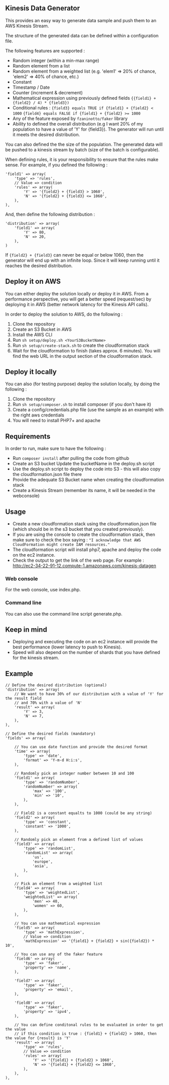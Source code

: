 ## Kinesis Data Generator

This provides an easy way to generate data sample and push them to an AWS Kinesis Stream.

The structure of the generated data can be defined within a configuration file. 

The following features are supported : 

 - Random integer (within a min-max range)
 - Random element from a list
 - Random element from a weighted list (e.g. 'elem1' => 20% of chance, 'elem2' => 40% of chance, etc.)
 - Constant
 - Timestamp / Date
 - Counter (increment & decrement)
 - Mathematical expression using previously defined fields 
     `{{field1} + {field2} / 4) * {field3})`
 - Conditional rules : 
    `{field3} equals TRUE if {field1} + {field2} < 1000`
    `{field4} equals FALSE if {field1} + {field2} >= 1000`
- Any of the feature exposed by `fzaninotto/faker` library 
- Ability to defined the overall distribution (e.g I want 20% of my population to have a value of 'Y' for {field3}). The generator will run until it meets the desired distribution.

You can also defined the the size of the population. The generated data will be pushed to a kinesis stream by batch (size of the batch is configurable). 

When defining rules, it is your responsibility to ensure that the rules make sense. For example, if you defined the following : 

    'field1' => array(
        'type' => 'rules',
        // Value => condition
        'rules' => array(
            'Y' => '{field2} + {field3} > 1060',
            'N' => '{field2} + {field3} <= 1060',
        ),        
    ),

And, then define the following distribution : 

	'distribution' => array(
        'field1' => array(
            'Y' => 80,
            'N' => 20,
        ),
    )

If `{field2} + {field3}` can never be equal or below 1060, then the generator will end up with an infinite loop. Since it will keep running until it reaches the desired distribution.

## Deploy it on AWS

You can either deploy the solution locally or deploy it in AWS. From a performance perspective, you will get a better speed (request/sec) by deploying it in AWS (better network latency for the Kinesis API calls).

In order to deploy the solution to AWS, do the following : 

 1. Clone the repository
 2. Create an S3 Bucket in AWS
 3. Install the AWS CLI
 4. Run `sh setup/deploy.sh <YourS3BucketName>`
 5. Run `sh setup/create-stack.sh` to create the cloudformation stack
 6. Wait for the cloudformation to finish (takes approx. 6 minutes). You will find the web URL in the output section of the cloudformation stack.

## Deploy it locally

You can also (for testing purpose) deploy the solution locally, by doing the following : 

 1. Clone the repository
 2. Run `sh setup/composer.sh` to install composer (if you don't have it)
 3. Create a config/credentials.php file (use the sample as an example) with the right aws credentials
 4. You will need to install PHP7+ and apache

## Requirements

In order to run, make sure to have the following : 

- Run `composer install` after pulling the code from github
- Create an S3 bucket
 Update the bucketName in the deploy.sh script
- Use the deploy.sh script to deploy the code into S3 - this will also copy the cloudformation.json file there  
- Provide the adequate S3 Bucket name when creating the cloudformation stack
- Create a Kinesis Stream (remember its name, it will be needed in the webconsole)

## Usage

- Create a new cloudformation stack using the cloudformation.json file (which should be in the s3 bucket that you created previously). 
- If you are using the console to create the cloudformation stack, then make sure to check the box saying : `"I acknowledge that AWS CloudFormation might create IAM resources."`
- The cloudformation script will install php7, apache and deploy the code on the ec2 instance. 
- Check the output to get the link of the web page. For example : http://ec2-34-22-91-12.compute-1.amazonaws.com/kinesis-datagen

### Web console 
For the web console, use index.php.

### Command line
You can also use the command line script generate.php.

## Keep in mind

- Deploying and executing the code on an ec2 instance will provide the best performance (lower latency to push to Kinesis).
- Speed will also depend on the number of shards that you have defined for the kinesis stream.

## Example

    // Define the desired distribution (optional)
    'distribution' => array(
        // We want to have 30% of our distribution with a value of 'Y' for the result field
        // and 70% with a value of 'N'
        'result' => array(
            'Y' => 3,
            'N' => 7,
        ),
    ),

    // Define the desired fields (mandatory)
    'fields' => array(

        // You can use date function and provide the desired format
        'time' => array(
            'type' => 'date',
            'format' => 'Y-m-d H:i:s',
        ),

        // Randomly pick an integer number between 10 and 100
        'field1' => array(
            'type' => 'randomNumber',
            'randomNumber' => array(
                'max' => '100',
                'min' => '10',
            ),
        ),

        // Field2 is a constant equalts to 1000 (could be any string)
        'field2' => array(
            'type' => 'constant',
            'constant' => '1000',
        ),

        // Randomly pick an element from a defined list of values
        'field3' => array(
            'type' => 'randomList',
            'randomList' => array(
                'us',
                'europe',
                'asia',
            ),
        ),

        // Pick an element from a weighted list 
        'field4' => array(
            'type' => 'weightedList',
            'weightedList' => array(
                'men' => 40,
                'women' => 60,
            ),
        ),

        // You can use mathematical expression 
        'field5' => array(
            'type' => 'mathExpression',
            // Value => condition
            'mathExpression' => '{field1} + {field2} + sin({field2}) * 10',
        
        // You can use any of the faker feature
        'field6' => array(
            'type' => 'faker',
            'property' => 'name',
        ),

        'field7' => array(
            'type' => 'faker',
            'property' => 'email',
        ),

        'field8' => array(
            'type' => 'faker',
            'property' => 'ipv4',
        ),

        // You can define conditonal rules to be evaluated in order to get the value
        // if this condition is true : {field1} + {field2} > 1060, then the value for {result} is 'Y'
        'result' => array(
            'type' => 'rules',
            // Value => condition
            'rules' => array(
                'Y' => '{field1} + {field2} > 1060',
                'N' => '{field1} + {field2} <= 1060',
            ),        
        ),
    ),
